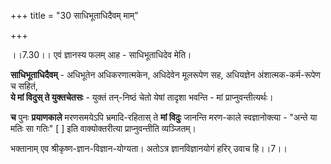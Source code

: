 +++
title = "30 साधिभूताधिदैवम् माम्"

+++
  
  
।।7.30।। एवं ज्ञानस्य फलम् आह - साधिभूताधिदेव मेति। 

**साधिभूताधिदैवम्** - अधिभूतेन अधिकरणात्मकेन, अधिदेवेन मूलरूपेण सह, अधियज्ञेन अंशात्मक-कर्म-रूपेण च सहितं,  
**ये मां विदुस् ते युक्तचेतसः** - युक्तं तन्-निष्ठं चेतो येषां तादृशा भवन्ति - मां प्राप्नुवन्तीत्यर्थः। 

**च** पुनः **प्रयाणकाले** मरणसमयेऽपि भ्रमादि-रहितास् ते **मां विदुः** जानन्ति मरण-काले स्वज्ञानोक्त्या - "अन्ते या मतिः सा गतिः" \[ \] इति वाक्योक्तरीत्या प्राप्नुवन्तीति व्यञ्जितम्।  
  
भक्तानाम् एव श्रीकृष्ण-ज्ञान-विज्ञान-योग्यता। अतोऽत्र ज्ञानविज्ञानयोगं हरिर् उवाच हि।।7।।
